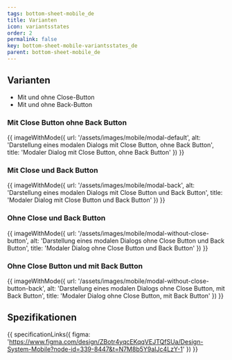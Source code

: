```yaml
---
tags: bottom-sheet-mobile_de
title: Varianten
icon: variantsstates
order: 2
permalink: false  
key: bottom-sheet-mobile-variantsstates_de
parent: bottom-sheet-mobile_de
---
```


## Varianten
*   Mit und ohne Close-Button
*   Mit und ohne Back-Button

### Mit Close Button ohne Back Button
{{ imageWithMode({
  url: '/assets/images/mobile/modal-default',
  alt: 'Darstellung eines modalen Dialogs mit Close Button, ohne Back Button',
  title: 'Modaler Dialog mit Close Button, ohne Back Button'
}) }}

### Mit Close und Back Button
{{ imageWithMode({
  url: '/assets/images/mobile/modal-back',
  alt: 'Darstellung eines modalen Dialogs mit Close Button und Back Button',
  title: 'Modaler Dialog mit Close Button und Back Button'
}) }}

### Ohne Close und Back Button
{{ imageWithMode({
  url: '/assets/images/mobile/modal-without-close-button',
  alt: 'Darstellung eines modalen Dialogs ohne Close Button und Back Button',
  title: 'Modaler Dialog ohne Close Button und Back Button'
}) }}

### Ohne Close Button und mit Back Button
{{ imageWithMode({
  url: '/assets/images/mobile/modal-without-close-button-back',
  alt: 'Darstellung eines modalen Dialogs ohne Close Button, mit Back Button',
  title: 'Modaler Dialog ohne Close Button, mit Back Button'
}) }}

## Spezifikationen
{{ specificationLinks({
  figma: 'https://www.figma.com/design/ZBotr4yqcEKqqVEJTQfSUa/Design-System-Mobile?node-id=339-8447&t=N7M8b5Y9aIJc4LzY-1'
}) }}
